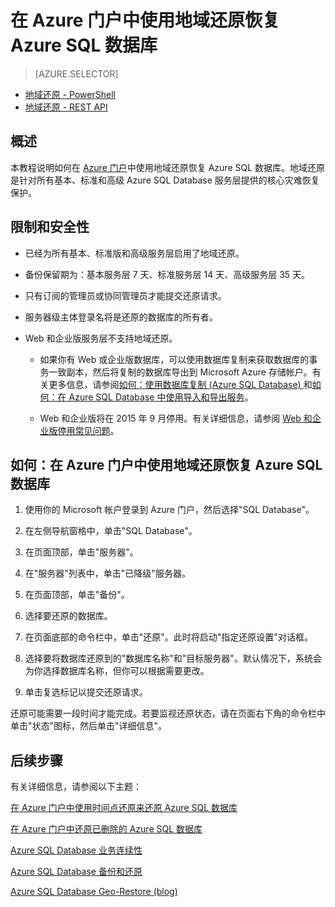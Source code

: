 <properties 
   pageTitle="在 Azure 门户中使用地域还原恢复 Azure SQL 数据库" 
   description="地域还原, Microsoft Azure SQL Database, 还原数据库, 恢复数据库, Azure 管理门户, Azure 门户" 
   services="sql-database" 
   documentationCenter="" 
   authors="elfisher" 
   manager="jeffreyg" 
   editor="v-romcal"/>

<tags
   ms.service="sql-database"
   ms.date="03/18/2015"
   wacn.date="05/25/2015"/>








# 在 Azure 门户中使用地域还原恢复 Azure SQL 数据库

> [AZURE.SELECTOR]
- [地域还原 - PowerShell](/documentation/articles/sql-database-geo-restore-tutorial-powershell/)
- [地域还原 - REST API](/documentation/articles/sql-database-geo-restore-tutorial-rest/)

## 概述

本教程说明如何在 [Azure 门户](http://manage.windowsazure.cn/)中使用地域还原恢复 Azure SQL 数据库。地域还原是针对所有基本、标准和高级 Azure SQL Database 服务层提供的核心灾难恢复保护。

## 限制和安全性

* 已经为所有基本、标准版和高级服务层启用了地域还原。

* 备份保留期为：基本服务层 7 天、标准服务层 14 天、高级服务层 35 天。

* 只有订阅的管理员或协同管理员才能提交还原请求。

* 服务器级主体登录名将是还原的数据库的所有者。

* Web 和企业版服务层不支持地域还原。
 
	* 如果你有 Web 或企业版数据库，可以使用数据库复制来获取数据库的事务一致副本，然后将复制的数据库导出到 Microsoft Azure 存储帐户。有关更多信息，请参阅[如何：使用数据库复制 (Azure SQL Database) ](http://msdn.microsoft.com/zh-cn/library/azure/ff951631.aspx) 和[如何：在 Azure SQL Database 中使用导入和导出服务](http://msdn.microsoft.com/zh-cn/library/azure/hh335292.aspx)。

	* Web 和企业版将在 2015 年 9 月停用。有关详细信息，请参阅 [Web 和企业版停用常见问题](http://msdn.microsoft.com/zh-cn/library/azure/dn741330.aspx)。

## 如何：在 Azure 门户中使用地域还原恢复 Azure SQL 数据库


1. 使用你的 Microsoft 帐户登录到 Azure 门户，然后选择"SQL Database"。

2. 在左侧导航窗格中，单击"SQL Database"。

3. 在页面顶部，单击"服务器"。

4. 在"服务器"列表中，单击"已降级"服务器。

4. 在页面顶部，单击"备份"。

5. 选择要还原的数据库。

6. 在页面底部的命令栏中，单击"还原"。此时将启动"指定还原设置"对话框。 

7. 选择要将数据库还原到的"数据库名称"和"目标服务器"。默认情况下，系统会为你选择数据库名称，但你可以根据需要更改。   

9. 单击复选标记以提交还原请求。

还原可能需要一段时间才能完成。若要监视还原状态，请在页面右下角的命令栏中单击"状态"图标，然后单击"详细信息"。

## 后续步骤

有关详细信息，请参阅以下主题： 

[在 Azure 门户中使用时间点还原来还原 Azure SQL 数据库](/documentation/articles/sql-database-point-in-time-restore-tutorial-management-portal/)

[在 Azure 门户中还原已删除的 Azure SQL 数据库](/documentation/articles/sql-database-restore-deleted-database-tutorial-management-portal/)

[Azure SQL Database 业务连续性](http://msdn.microsoft.com/zh-cn/library/azure/hh852669.aspx)

[Azure SQL Database 备份和还原](http://msdn.microsoft.com/zh-cn/library/azure/jj650016.aspx)

[Azure SQL Database Geo-Restore (blog)](http://azure.microsoft.com/blog/2014/09/13/azure-sql-database-geo-restore/)

<!--HONumber=55-->
